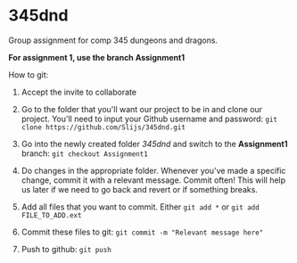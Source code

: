 # 345dnd
Group assignment for comp 345 dungeons and dragons.

**For assignment 1, use the branch Assignment1**

How to git:

1. Accept the invite to collaborate

2. Go to the folder that you'll want our project to be in and clone our project. You'll need to input your Github username and password:
`git clone https://github.com/Slijs/345dnd.git`

3. Go into the newly created folder *345dnd* and switch to the **Assignment1** branch:
`git checkout Assignment1`

4. Do changes in the appropriate folder. Whenever you've made a specific change, commit it with a relevant message. Commit often! This will help us later if we need to go back and revert or if something breaks.

5. Add all files that you want to commit. Either 
`git add *` or `git add FILE_TO_ADD.ext`

6. Commit these files to git:
`git commit -m "Relevant message here"`

7. Push to github:
`git push`